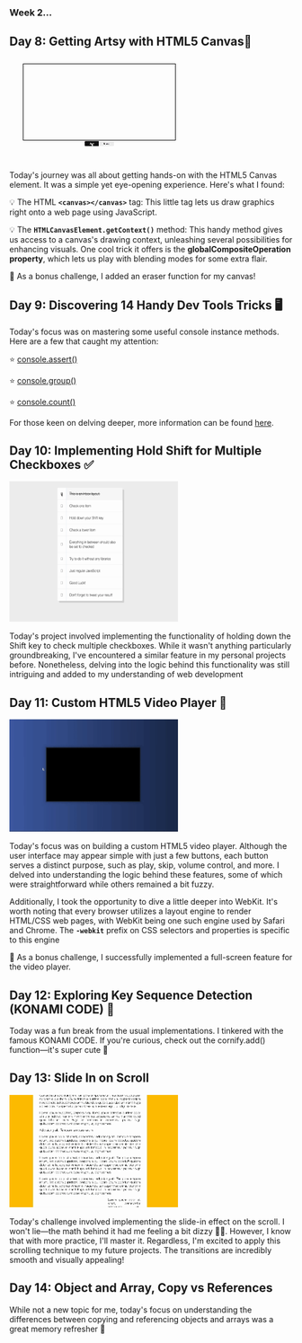 ### Week 2...
## Day 8: Getting Artsy with HTML5 Canvas🎨
![alt text](images/day8.gif)
<p>Today's journey was all about getting hands-on with the HTML5 Canvas element. It was a simple yet eye-opening experience. Here's what I found:

💡 The HTML **`<canvas></canvas>`** tag: This little tag lets us draw graphics right onto a web page using JavaScript.

💡 The **`HTMLCanvasElement.getContext()`** method: This handy method gives us access to a canvas's drawing context, unleashing several possibilities for enhancing visuals. One cool trick it offers is the **globalCompositeOperation property**, which lets us play with blending modes for some extra flair.</p>

<p>🌟 As a bonus challenge, I added an eraser function for my canvas!</p>

## Day 9: Discovering 14 Handy Dev Tools Tricks 🖥️

Today's focus was on mastering some useful console instance methods. Here are a few that caught my attention:

⭐ [console.assert()](https://developer.mozilla.org/en-US/docs/Web/API/console/assert_static)

⭐ [console.group()](https://developer.mozilla.org/en-US/docs/Web/API/console/group_static)

⭐ [console.count()](https://developer.mozilla.org/en-US/docs/Web/API/console/group_static)

For those keen on delving deeper, more information can be found [here](https://developer.mozilla.org/en-US/docs/Web/API/console).


## Day 10: Implementing Hold Shift for Multiple Checkboxes ✅

<img width="300" height="250" src="./images/day10.gif">
<p>Today's project involved implementing the functionality of holding down the Shift key to check multiple checkboxes. While it wasn't anything particularly groundbreaking, I've encountered a similar feature in my personal projects before. Nonetheless, delving into the logic behind this functionality was still intriguing and added to my understanding of web development</p>

## Day 11: Custom HTML5 Video Player 🎥

<img width="300" height="200" src="./images/day11.gif">
<p>Today's focus was on building a custom HTML5 video player. Although the user interface may appear simple with just a few buttons, each button serves a distinct purpose, such as play, skip, volume control, and more. I delved into understanding the logic behind these features, some of which were straightforward while others remained a bit fuzzy.

Additionally, I took the opportunity to dive a little deeper into WebKit. It's worth noting that every browser utilizes a layout engine to render HTML/CSS web pages, with WebKit being one such engine used by Safari and Chrome. The **`-webkit`** prefix on CSS selectors and properties is specific to this engine</p>

<p>🌟 As a bonus challenge, I successfully implemented a full-screen feature for the video player.</p>


## Day 12: Exploring Key Sequence Detection (KONAMI CODE) 🔢

<p>Today was a fun break from the usual implementations. I tinkered with the famous KONAMI CODE. If you're curious, check out the cornify.add() function—it's super cute 💖 </p>


## Day 13: Slide In on Scroll

<img width="300" height="200" src="./images/day13.gif">
<p>
Today's challenge involved implementing the slide-in effect on the scroll. I won't lie—the math behind it had me feeling a bit dizzy 😵‍💫. However, I know that with more practice, I'll master it. Regardless, I'm excited to apply this scrolling technique to my future projects. The transitions are incredibly smooth and visually appealing!
</p>


## Day 14: Object and Array, Copy vs References
<p>
While not a new topic for me, today's focus on understanding the differences between copying and referencing objects and arrays was a great memory refresher 🧠
</p>
